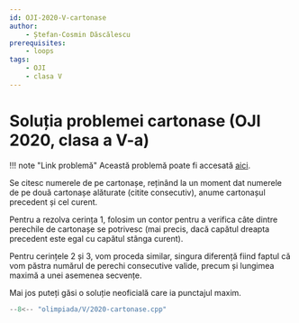 ```yaml
---
id: OJI-2020-V-cartonase
author:
    - Ștefan-Cosmin Dăscălescu
prerequisites:
    - loops
tags:
    - OJI
    - clasa V
---
```


# Soluția problemei cartonase (OJI 2020, clasa a V-a)

!!! note "Link problemă"
    Această problemă poate fi accesată [aici](https://kilonova.ro/problems/919/).

Se citesc numerele de pe cartonașe, reținând la un moment dat numerele de pe
două cartonașe alăturate (citite consecutiv), anume cartonașul precedent și cel
curent.

Pentru a rezolva cerința 1, folosim un contor pentru a verifica câte dintre
perechile de cartonașe se potrivesc (mai precis, dacă capătul dreapta precedent
este egal cu capătul stânga curent).

Pentru cerințele 2 și 3, vom proceda similar, singura diferență fiind faptul că
vom păstra numărul de perechi consecutive valide, precum și lungimea maximă
a unei asemenea secvențe.

Mai jos puteți găsi o soluție neoficială care ia punctajul maxim.

```cpp
--8<-- "olimpiada/V/2020-cartonase.cpp"
```